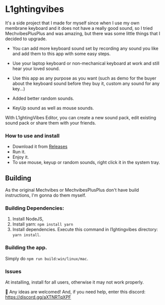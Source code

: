 # L1ghtingvibes

It's a side project that I made for myself since when I use my own membrane keyboard and it does not have a really good sound, so I tried MechvibesPlusPlus and was amazing, but there was some little things that I decided to upgrade.

- You can add more keyboard sound set by recording any sound you like and add them to this app with some easy steps.

- Use your laptop keyboard or non-mechanical keyboard at work and still hear your loved sound.

- Use this app as any purpose as you want (such as demo for the buyer about the keyboard sound before they buy it, custom any sound for any key...)

- Added better random sounds.

- KeyUp sound as well as mouse sounds.

With L1ghtingVibes Editor, you can create a new sound pack, edit existing sound pack or share them with your friends.

### How to use and install

- Download it from [Releases](https://github.com/L1ghtingBolt/lightingvibes/releases/latest)
- Run it.
- Enjoy it.
- To use mouse, keyup or random sounds, right click it in the system tray.


## Building

As the original Mechvibes or MechvibesPlusPlus don't have build instructions, I'm gonna do them myself.

### Building Dependencies:
1. Install NodeJS,
2. Install yarn: `npm install yarn`
3. Install dependencies. Execute this command in l1ghtingvibes directory: `yarn install`.

### Building the app.
Simply do `npm run build:win/linux/mac`.

### Issues

At installing, install for all users, otherwise it may not work properly.

🤝 Any ideas are welcomed! And, if you need help, enter this discord: https://discord.gg/aXTNRTqXPF
